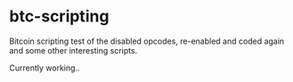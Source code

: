 # btc-scripting
Bitcoin scripting test of the disabled opcodes, re-enabled and coded again and some other interesting scripts.


Currently working..
